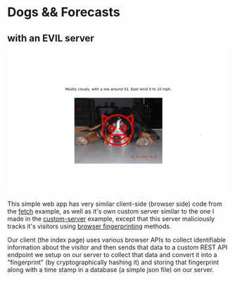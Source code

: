 # Dogs && Forecasts
## with an EVIL server

![screenshot](screenshot.png)

This simple web app has very similar client-side (browser side) code from the [fetch](https://github.com/net-art-uchicago/web-app-demos/tree/fetch) example, as well as it's own custom server similar to the one I made in the [custom-server](https://github.com/net-art-uchicago/web-app-demos/tree/custom-server) example, except that this server maliciously tracks it's visitors using [browser fingerprinting](https://blog.mozilla.org/firefox/how-to-block-fingerprinting-with-firefox/) methods.

Our client (the index page) uses various browser APIs to collect identifiable information about the visitor and then sends that data to a custom REST API endpoint we setup on our server to collect that data and convert it into a "fingerprint" (by cryptographically hashing it) and storing that fingerprint along with a time stamp in a database (a simple json file) on our server.
